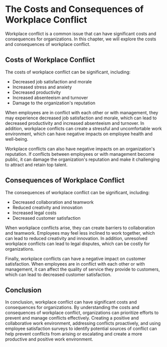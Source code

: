 # The Costs and Consequences of Workplace Conflict

Workplace conflict is a common issue that can have significant costs and consequences for organizations. In this chapter, we will explore the costs and consequences of workplace conflict.

Costs of Workplace Conflict
---------------------------

The costs of workplace conflict can be significant, including:

* Decreased job satisfaction and morale
* Increased stress and anxiety
* Decreased productivity
* Increased absenteeism and turnover
* Damage to the organization's reputation

When employees are in conflict with each other or with management, they may experience decreased job satisfaction and morale, which can lead to decreased productivity and increased absenteeism and turnover. In addition, workplace conflicts can create a stressful and uncomfortable work environment, which can have negative impacts on employee health and well-being.

Workplace conflicts can also have negative impacts on an organization's reputation. If conflicts between employees or with management become public, it can damage the organization's reputation and make it challenging to attract and retain top talent.

Consequences of Workplace Conflict
----------------------------------

The consequences of workplace conflict can be significant, including:

* Decreased collaboration and teamwork
* Reduced creativity and innovation
* Increased legal costs
* Decreased customer satisfaction

When workplace conflicts arise, they can create barriers to collaboration and teamwork. Employees may feel less inclined to work together, which can lead to reduced creativity and innovation. In addition, unresolved workplace conflicts can lead to legal disputes, which can be costly for organizations.

Finally, workplace conflicts can have a negative impact on customer satisfaction. When employees are in conflict with each other or with management, it can affect the quality of service they provide to customers, which can lead to decreased customer satisfaction.

Conclusion
----------

In conclusion, workplace conflict can have significant costs and consequences for organizations. By understanding the costs and consequences of workplace conflict, organizations can prioritize efforts to prevent and manage conflicts effectively. Creating a positive and collaborative work environment, addressing conflicts proactively, and using employee satisfaction surveys to identify potential sources of conflict can help prevent conflicts from arising or escalating and create a more productive and positive work environment.
